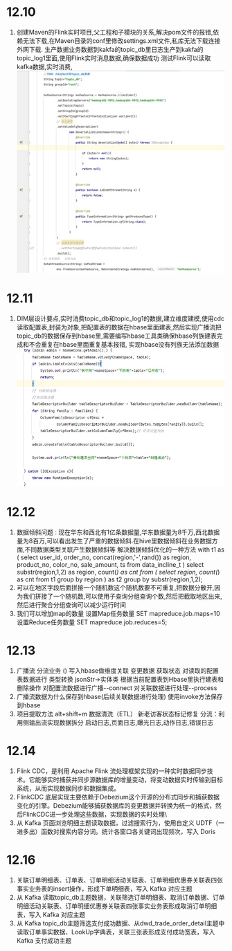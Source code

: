 # 12.10

1. 创建Maven的Flink实时项目,父工程和子模块的关系,解决pom文件的报错,依赖无法下载,在Maven目录的conf里修改settings.xml文件,私库无法下载连接外网下载.
生产数据业务数据到kakfa的topic_db里日志生产到kakfa的topic_log1里面,使用Flink实时消息数据,确保数据成功
测试Flink可以读取kafka数据,实时消费,
![img_1.png](img_1.png)
# 12.11

1. DIM层设计要点,实时消费topic_db和topic_log1的数据,建立维度建模,使用cdc读取配置表,封装为对象,把配置表的数据在hbase里面建表,然后实现广播流把topic_db的数据保存到hbase里,需要编写hbase工具类确保hbase列族建表完成和不会重复在hbase里面重复基本报错,
实现hbase没有列族无法添加数据
![img.png](img.png)

# 12.12

1. 数据倾斜问题 : 现在华东和西北有1亿条数据量,华东数据量为8千万,西北数据量为8百万,可以看出发生了严重的数据倾斜.在hive里数据倾斜在业务数据方面,不同数据类型关联产生数据倾斜等
   解决数据倾斜优化的一种方法
   with t1 as (
   select user_id,
   order_no,
   concat(region,'-',rand()) as  region,
   product_no,
   color_no,
   sale_amount,
   ts
   from data_incline_t
   )
   select substr(region,1,2) as region,
   count(*) as cnt
   from (
   select region,
   count(*) as cnt
   from t1
   group by region
   ) as t2
   group by substr(region,1,2);
2. 可以在地区字段后面拼接一个随机数这个随机数要不可重复,把数据分散开,因为我们拼接了一个随机数,可以使用子查询分组查询个数,然后把截取地区出来,然后进行聚合分组查询可以减少运行时间
3. 我们可以增加map的数量 设置Map任务数量 SET mapreduce.job.maps=10  设置Reduce任务数量 SET mapreduce.job.reduces=5;


# 12.13

1. 广播流 分流业务 ()  写入hbase做维度关联 变更数据 获取状态  对读取的配置表数据进行 类型转换  jsonStr->实体类  根据当前配置表到Hbase里执行建表和删除操作 对配置流数据进行广播--connect  对关联数据进行处理--process 
2. 广播流数据为什么保存到hbase(后续关联数据进行处理)    使用invoke方法保存到hbase  
3. 项目提取方法  alt+shift+m 数据清洗（ETL）  新老访客状态标记修复  分流：利用侧输出流实现数据拆分  启动日志,页面日志,曝光日志,动作日志,错误日志


# 12.14

1. Flink CDC，是利用 Apache Flink 流处理框架实现的一种实时数据同步技术。它能够实时捕获并同步源数据库的增量变动，将变动数据实时传输到目标系统，从而实现数据同步和数据集成。
2. FlinkCDC 底层实现主要依赖于Debezium这个开源的分布式同步和捕获数据变化的引擎。Debezium能够捕获数据库的变更数据并转换为统一的格式，然后FlinkCDC进一步处理这些数据，实现数据的实时处理\
3. 从 Kafka 页面浏览明细主题读取数据，过滤搜索行为，使用自定义 UDTF（一进多出）函数对搜索内容分词。统计各窗口各关键词出现频次，写入 Doris

# 12.16

1. 关联订单明细表、订单表、订单明细活动关联表、订单明细优惠券关联表四张事实业务表的insert操作，形成下单明细表，写入 Kafka 对应主题
2. 从 Kafka 读取topic_db主题数据，关联筛选订单明细表、取消订单数据、订单明细活动关联表、订单明细优惠券关联表四张事实业务表形成取消订单明细表，写入 Kafka 对应主题
3. 从 Kafka topic_db主题筛选支付成功数据、从dwd_trade_order_detail主题中读取订单事实数据、LookUp字典表，关联三张表形成支付成功宽表，写入 Kafka 支付成功主题

